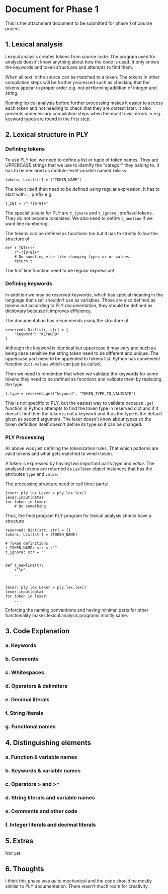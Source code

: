 # Document for Phase 1

This is the attachment document to be submitted for phase 1 of course project.

## 1. Lexical analysis

Lexical analysis creates tokens from source code.
The program used for analysis doesn't know anything about how the code is used.
It only knows the keywords and token structures and attempts to find them.

When all text in the source can be matched to a token.
The tokens in other compilation steps will be further processed such as
checking that the tokens appear in proper order e.g. not performing addition of integer and string.

Running lexical analysis before further processing makes it easier to access each
token and not needing to check that they are correct later. It also prevents unnecessary compilation steps
when the most trivial errors in e.g. keyword typos are found in the first step.

## 2. Lexical structure in PLY

### Defining tokens

To use PLY tool we need to define a list or tuple of token names.
They are UPPERCASE strings  that we use to identify the "categor" they belong to.
It has to be declared as module-level variable named `tokens`.

```
tokens: List[str] = ["TOKEN_NAME"]
```

The token itself then need to be defined using regular expression.
It has to start with `t_` prefix e.g.

```
t_INT = r"-?[0-9]+"
```

The special tokens for PLY are `t_ignore` and `t_ignore_` prefixed tokens.
They do not become tokenized. We also need to define `t_newline` if we want line numbering.

The tokens can be defined as functions too but it has to strictly follow the structure of

```
def t_INT(t):
    r"-?[0-9]+"
    # Do someting else like changing types or or values.
    return t
```

The first line function need to be regular expression!


### Defining keywords

In addition we may be _reserved keywords_, which has special
meaning in the language that user shouldn't use as variables.
Those are also defined as tokens but according to PLY documentation, they
should be defined as dictionary because it improves efficiency.

The documentation has recommends using the structure of

```
reserved: Dict[str, str] = {
    "keyword": "KEYWORD"
}
```

Although the keyword is identical but uppercase it may vary and 
such as being case sensitive the string token need to be different and unique.
The uppercase part need to be appended to tokens list. 
Python has convenient function `Dict.values` which can just be called.

Then we need to remember that when we validate the keywords for some tokens
they need to be defined as functions and validate them by replacing the
type

```
t.type = reserved.get("keyword", "TOKEN_TYPE_TO_VALIDATE")
```

This is not specific to PLY, but the easiest way to validate because
`.get` function in Python  attempts to find the token type in reserved dict and if it doesn't find
then the token is not a keyword and thus the type is the default given as second argument.
The lexer doesn't know about types so the token definition itself doesn't define its type
so it can be changed.

### PLY Processing

All above was just defining the tokenization rules.
That which patterns are valid tokens and what gets matched to which token.

A token is expressed by having two important parts _type_ and _value_.
The analysed tokens are returned as `LexToken` object instances that has the attributes `type` and `value`.

The processing structure need to call three parts:

```
lexer: ply.lex.Lexer = ply.lex.lex()
lexer.input(data)
for token in lexer:
    # Do something
```

Thus, the final program PLY program for lexical analysis should have a structure

```
reserved: Dict[str, str] = {}
tokens: List[str] = [TOKEN_NAME]

# Token definitions
t_TOKEN_NAME: str = r""
t_ignore: str = ""


def t_newline(t):
    r"\n"
    ...


lexer: ply.lex.Lexer = ply.lex.lex()
lexer.input(data)
for token in lexer:
    ...
```

Enforcing the naming conventions and having minimal parts for other
functionality makes lexical analysis programs mostly same.

## 3. Code Explanation

### a. Keywords

### b. Comments

### c. Whitespaces

### d. Operators & delimiters

### e. Decimal literals

### f. String literals

### g. Functional names

## 4. Distinguishing elements

### a. Function & variable names

### b. Keywords & variable names

### c. Operators > and >=

### d. String literals and variable names

### e. Comments and other code

### f. Integer literals and decimal literals

## 5. Extras

Not yet.

## 6. Thoughts

I think this phase was quite mechanical and the code should be 
mostly similar to PLY documentation.
There wasn't much room for creativity.
